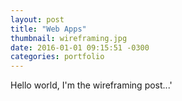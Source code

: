 ```yaml
---
layout: post
title: "Web Apps"
thumbnail: wireframing.jpg
date: 2016-01-01 09:15:51 -0300
categories: portfolio
---
```

Hello world, I'm the wireframing post...'